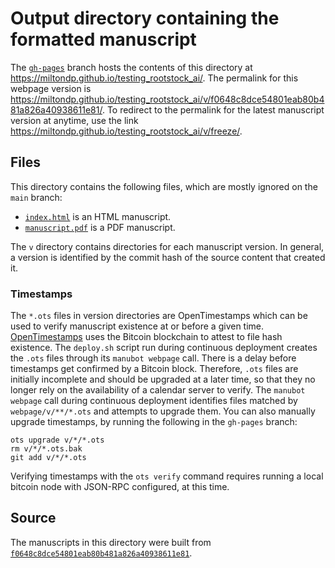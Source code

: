 # Output directory containing the formatted manuscript

The [`gh-pages`](https://github.com/miltondp/testing_rootstock_ai/tree/gh-pages) branch hosts the contents of this directory at <https://miltondp.github.io/testing_rootstock_ai/>.
The permalink for this webpage version is <https://miltondp.github.io/testing_rootstock_ai/v/f0648c8dce54801eab80b481a826a40938611e81/>.
To redirect to the permalink for the latest manuscript version at anytime, use the link <https://miltondp.github.io/testing_rootstock_ai/v/freeze/>.

## Files

This directory contains the following files, which are mostly ignored on the `main` branch:

+ [`index.html`](index.html) is an HTML manuscript.
+ [`manuscript.pdf`](manuscript.pdf) is a PDF manuscript.

The `v` directory contains directories for each manuscript version.
In general, a version is identified by the commit hash of the source content that created it.

### Timestamps

The `*.ots` files in version directories are OpenTimestamps which can be used to verify manuscript existence at or before a given time.
[OpenTimestamps](https://opentimestamps.org/) uses the Bitcoin blockchain to attest to file hash existence.
The `deploy.sh` script run during continuous deployment creates the `.ots` files through its `manubot webpage` call.
There is a delay before timestamps get confirmed by a Bitcoin block.
Therefore, `.ots` files are initially incomplete and should be upgraded at a later time, so that they no longer rely on the availability of a calendar server to verify.
The `manubot webpage` call during continuous deployment identifies files matched by `webpage/v/**/*.ots` and attempts to upgrade them.
You can also manually upgrade timestamps, by running the following in the `gh-pages` branch:

```shell
ots upgrade v/*/*.ots
rm v/*/*.ots.bak
git add v/*/*.ots
```

Verifying timestamps with the `ots verify` command requires running a local bitcoin node with JSON-RPC configured, at this time.

## Source

The manuscripts in this directory were built from
[`f0648c8dce54801eab80b481a826a40938611e81`](https://github.com/miltondp/testing_rootstock_ai/commit/f0648c8dce54801eab80b481a826a40938611e81).
